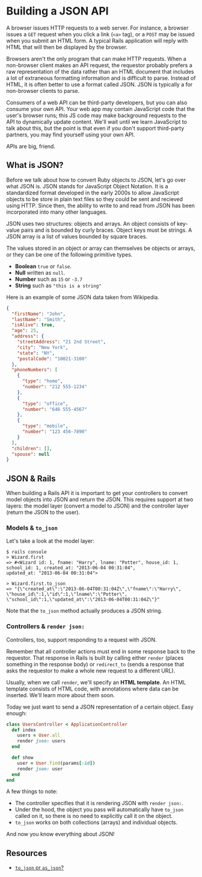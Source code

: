 # Building a JSON API

A browser issues HTTP requests to a web server. For instance, a
browser issues a `GET` request when you click a link (`<a>` tag), or a
`POST` may be issued when you submit an HTML form. A typical Rails
application will reply with HTML that will then be displayed by the
browser.

Browsers aren't the only program that can make HTTP requests. When a
non-browser client makes an API request, the requestor probably
prefers a raw representation of the data rather than an HTML document
that includes a lot of extraneous formatting information and is
difficult to parse. Instead of HTML, it is often better to use a format called JSON.
JSON is typically a for non-browser clients to parse.

Consumers of a web API can be third-party developers, but you can also
consume your own API. Your web app may contain JavaScript code that
the user's browser runs; this JS code may make background requests to
the API to dynamically update content. We'll wait until we learn
JavaScript to talk about this, but the point is that even if you don't
support third-party partners, you may find yourself using your own
API.

APIs are big, friend.

## What is JSON?

Before we talk about how to convert Ruby objects to JSON, let's go over what JSON is.
JSON stands for JavaScript Object Notation.
It is a standardized format developed in the early 2000s to allow JavaScript objects to be store in plain text files so they could be sent and recieved using HTTP.
Since then, the ability to write to and read from JSON has been incorporated into many other languages.

JSON uses two structures: objects and arrays.
An object consists of key-value pairs and is bounded by curly braces.
Object keys must be strings.
A JSON array is a list of values bounded by square braces.

The values stored in an object or array can themselves be objects or arrays, or they can be one of the following primitive types.

* **Boolean** `true` or `false`.
* **Null** written as `null`.
* **Number** such as `15` or `-3.7`
* **String** such as `"this is a string"`

Here is an example of some JSON data taken from Wikipedia.
```json
{
  "firstName": "John",
  "lastName": "Smith",
  "isAlive": true,
  "age": 25,
  "address": {
    "streetAddress": "21 2nd Street",
    "city": "New York",
    "state": "NY",
    "postalCode": "10021-3100"
  },
  "phoneNumbers": [
    {
      "type": "home",
      "number": "212 555-1234"
    },
    {
      "type": "office",
      "number": "646 555-4567"
    },
    {
      "type": "mobile",
      "number": "123 456-7890"
    }
  ],
  "children": [],
  "spouse": null
}
```

## JSON & Rails

When building a Rails API it is important to get your controllers to convert
model objects into JSON and return the JSON. This requires
support at two layers: the model layer (convert a model to JSON) and
the controller layer (return the JSON to the user).

### Models & `to_json`

Let's take a look at the model layer:

```
$ rails console
> Wizard.first
=> #<Wizard id: 1, fname: "Harry", lname: "Potter", house_id: 1,
school_id: 1, created_at: "2013-06-04 00:31:04",
updated_at: "2013-06-04 00:31:04">

> Wizard.first.to_json
=> "{\"created_at\":\"2013-06-04T00:31:04Z\",\"fname\":\"Harry\",
\"house_id\":1,\"id\":1,\"lname\":\"Potter\",
\"school_id\":1,\"updated_at\":\"2013-06-04T00:31:04Z\"}"
```

Note that the `to_json` method actually produces a JSON string.

### Controllers & `render json:`

Controllers, too, support responding to a request with JSON.

Remember that all controller actions must end in some response back to
the requestor. That response in Rails is built by calling either
`render` (places something in the response body) or `redirect_to`
(sends a response that asks the requestor to make a whole new request
to a different URL).

Usually, when we call `render`, we'll specify an **HTML
template**. An HTML template consists of HTML code, with annotations
where data can be inserted. We'll learn more about them soon.

Today we just want to send a JSON representation of a certain
object. Easy enough:

```ruby
class UsersController < ApplicationController
  def index
    users = User.all
    render json: users
  end

  def show
    user = User.find(params[:id])
    render json: user
  end
end
```

A few things to note:

* The controller specifies that it is rendering JSON with `render
  json:`.
* Under the hood, the object you pass will automatically have
  `to_json` called on it, so there is no need to explicitly call it on
  the object.
* `to_json` works on both collections (arrays) and individual objects.

And now you know everything about JSON!

## Resources

* [`to_json` or `as_json`?][to-json-as-json]

[to-json-as-json]: http://jonathanjulian.com/2010/04/rails-to_json-or-as_json
